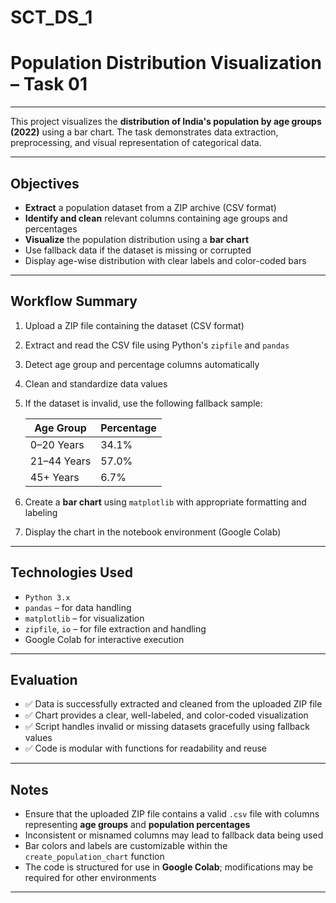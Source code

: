 # SCT_DS_1
# Population Distribution Visualization – Task 01

---

This project visualizes the **distribution of India's population by age groups (2022)** using a bar chart. The task demonstrates data extraction, preprocessing, and visual representation of categorical data.

---

## Objectives

- **Extract** a population dataset from a ZIP archive (CSV format)  
- **Identify and clean** relevant columns containing age groups and percentages  
- **Visualize** the population distribution using a **bar chart**  
- Use fallback data if the dataset is missing or corrupted  
- Display age-wise distribution with clear labels and color-coded bars  

---

## Workflow Summary

1. Upload a ZIP file containing the dataset (CSV format)  
2. Extract and read the CSV file using Python's `zipfile` and `pandas`  
3. Detect age group and percentage columns automatically  
4. Clean and standardize data values  
5. If the dataset is invalid, use the following fallback sample:  

    | Age Group   | Percentage |
    |-------------|------------|
    | 0–20 Years  | 34.1%      |
    | 21–44 Years | 57.0%      |
    | 45+ Years   | 6.7%       |

6. Create a **bar chart** using `matplotlib` with appropriate formatting and labeling  
7. Display the chart in the notebook environment (Google Colab)  

---

## Technologies Used

- `Python 3.x`  
- `pandas` – for data handling  
- `matplotlib` – for visualization  
- `zipfile`, `io` – for file extraction and handling  
- Google Colab for interactive execution  

---

## Evaluation

- ✅ Data is successfully extracted and cleaned from the uploaded ZIP file  
- ✅ Chart provides a clear, well-labeled, and color-coded visualization  
- ✅ Script handles invalid or missing datasets gracefully using fallback values  
- ✅ Code is modular with functions for readability and reuse  

---

## Notes

- Ensure that the uploaded ZIP file contains a valid `.csv` file with columns representing **age groups** and **population percentages**  
- Inconsistent or misnamed columns may lead to fallback data being used  
- Bar colors and labels are customizable within the `create_population_chart` function  
- The code is structured for use in **Google Colab**; modifications may be required for other environments  

---
